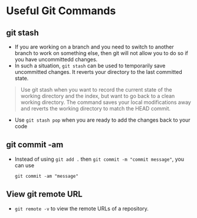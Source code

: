 # Useful Git Commands

## git stash
- If you are working on a  branch and you need to switch to another branch to work on something else, then git will not allow you to do so if you have uncommittedd changes.
- In such a situation, `git stash` can be used to temporarily save uncommitted changes. It reverts your directory to the last committed state.
> Use git stash when you want to record the current state of the working directory and the index, but want to go back to a clean working directory. The command saves your local modifications away and reverts the working directory to match the HEAD commit.

- Use `git stash pop` when you are ready to add the changes back to your code


## git commit -am
- Instead of using `git add .` then `git commit -m "commit message"`, you can use 

    `git commit -am "message"`
    
## View git remote URL
- `git remote -v` to view the remote URLs of a repository.